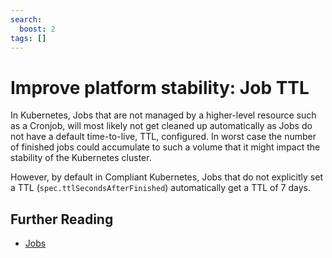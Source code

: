 ```yaml
---
search:
  boost: 2
tags: []
---
```


# Improve platform stability: Job TTL

In Kubernetes, Jobs that are not managed by a higher-level resource such as a Cronjob, will most likely not get cleaned up automatically as Jobs do not have a default time-to-live, TTL, configured.
In worst case the number of finished jobs could accumulate to such a volume that it might impact the stability of the Kubernetes cluster.

However, by default in Compliant Kubernetes, Jobs that do not explicitly set a TTL (`spec.ttlSecondsAfterFinished`) automatically get a TTL of 7 days.

## Further Reading

- [Jobs](https://kubernetes.io/docs/concepts/workloads/controllers/job/#clean-up-finished-jobs-automatically)
